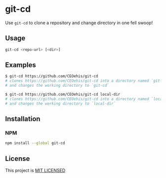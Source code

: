 # git-cd

Use `git-cd` to clone a repository and change directory in one fell swoop!

## Usage

```sh
git-cd <repo-url> [<dir>]
```

## Examples

```sh
$ git-cd https://github.com/CEOehis/git-cd
# clones https://github.com/CEOehis/git-cd into a directory named `git-cd`
# and changes the working directory to `git-cd`

$ git-cd https://github.com/CEOehis/git-cd local-dir
# clones https://github.com/CEOehis/git-cd into a directory named `local-dir`
# and changes the working directory to `local-dir`
```

## Installation

### NPM

```sh
npm install --global git-cd
```

## License

This project is [MIT LICENSED](/LICENSE)
